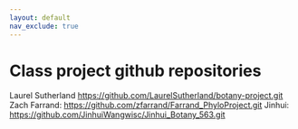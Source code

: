 ```yaml
---
layout: default
nav_exclude: true
---
```


# Class project github repositories
Laurel Sutherland https://github.com/LaurelSutherland/botany-project.git
Zach Farrand: https://github.com/zfarrand/Farrand_PhyloProject.git
Jinhui: https://github.com/JinhuiWangwisc/Jinhui_Botany_563.git
